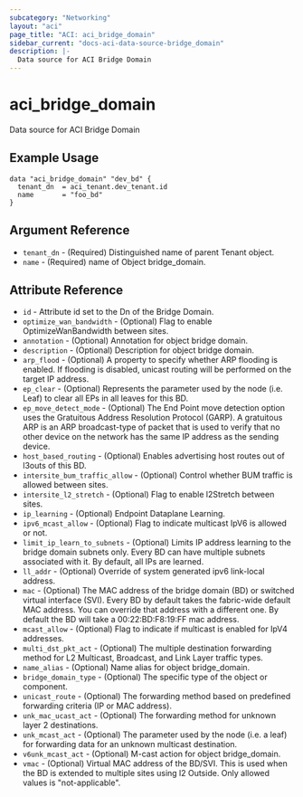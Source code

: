 ```yaml
---
subcategory: "Networking"
layout: "aci"
page_title: "ACI: aci_bridge_domain"
sidebar_current: "docs-aci-data-source-bridge_domain"
description: |-
  Data source for ACI Bridge Domain
---
```


# aci_bridge_domain

Data source for ACI Bridge Domain

## Example Usage

```hcl
data "aci_bridge_domain" "dev_bd" {
  tenant_dn  = aci_tenant.dev_tenant.id
  name       = "foo_bd"
}
```

## Argument Reference

- `tenant_dn` - (Required) Distinguished name of parent Tenant object.
- `name` - (Required) name of Object bridge_domain.

## Attribute Reference

- `id` - Attribute id set to the Dn of the Bridge Domain.
- `optimize_wan_bandwidth` - (Optional) Flag to enable OptimizeWanBandwidth between sites.
- `annotation` - (Optional) Annotation for object bridge domain.
- `description` - (Optional) Description for object bridge domain.
- `arp_flood` - (Optional) A property to specify whether ARP flooding is enabled. If flooding is disabled, unicast routing will be performed on the target IP address.
- `ep_clear` - (Optional) Represents the parameter used by the node (i.e. Leaf) to clear all EPs in all leaves for this BD.
- `ep_move_detect_mode` - (Optional) The End Point move detection option uses the Gratuitous Address Resolution Protocol (GARP). A gratuitous ARP is an ARP broadcast-type of packet that is used to verify that no other device on the network has the same IP address as the sending device.
- `host_based_routing` - (Optional) Enables advertising host routes out of l3outs of this BD.
- `intersite_bum_traffic_allow` - (Optional) Control whether BUM traffic is allowed between sites.
- `intersite_l2_stretch` - (Optional) Flag to enable l2Stretch between sites.
- `ip_learning` - (Optional) Endpoint Dataplane Learning.
- `ipv6_mcast_allow` - (Optional) Flag to indicate multicast IpV6 is allowed or not.
- `limit_ip_learn_to_subnets` - (Optional) Limits IP address learning to the bridge domain subnets only. Every BD can have multiple subnets associated with it. By default, all IPs are learned.
- `ll_addr` - (Optional) Override of system generated ipv6 link-local address.
- `mac` - (Optional) The MAC address of the bridge domain (BD) or switched virtual interface (SVI). Every BD by default takes the fabric-wide default MAC address. You can override that address with a different one. By default the BD will take a 00:22:BD:F8:19:FF mac address.
- `mcast_allow` - (Optional) Flag to indicate if multicast is enabled for IpV4 addresses.
- `multi_dst_pkt_act` - (Optional) The multiple destination forwarding method for L2 Multicast, Broadcast, and Link Layer traffic types.
- `name_alias` - (Optional) Name alias for object bridge_domain.
- `bridge_domain_type` - (Optional) The specific type of the object or component.
- `unicast_route` - (Optional) The forwarding method based on predefined forwarding criteria (IP or MAC address).
- `unk_mac_ucast_act` - (Optional) The forwarding method for unknown layer 2 destinations.
- `unk_mcast_act` - (Optional) The parameter used by the node (i.e. a leaf) for forwarding data for an unknown multicast destination.
- `v6unk_mcast_act` - (Optional) M-cast action for object bridge_domain.
- `vmac` - (Optional) Virtual MAC address of the BD/SVI. This is used when the BD is extended to multiple sites using l2 Outside. Only allowed values is "not-applicable".
